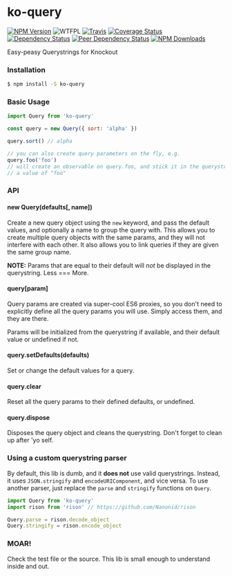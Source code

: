 # ko-query

[![NPM Version](https://img.shields.io/npm/v/ko-query.svg)](https://www.npmjs.com/package/ko-query)
![WTFPL](https://img.shields.io/npm/l/ko-query.svg)
[![Travis](https://img.shields.io/travis/Profiscience/ko-query.svg)](https://travis-ci.org/Profiscience/ko-query)
[![Coverage Status](https://coveralls.io/repos/github/Profiscience/ko-query/badge.svg?branch=master)](https://coveralls.io/github/Profiscience/ko-query?branch=master)
[![Dependency Status](https://img.shields.io/david/Profiscience/ko-query.svg)](https://david-dm.org/Profiscience/ko-query)
[![Peer Dependency Status](https://img.shields.io/david/peer/Profiscience/ko-query.svg?maxAge=2592000)](https://david-dm.org/Profiscience/ko-query#info=peerDependencies&view=table)
[![NPM Downloads](https://img.shields.io/npm/dt/ko-query.svg?maxAge=2592000)](http://npm-stat.com/charts.html?package=ko-query&author=&from=&to=)

Easy-peasy Querystrings for Knockout

### Installation
```bash
$ npm install -S ko-query
```

### Basic Usage
```javascript
import Query from 'ko-query'

const query = new Query({ sort: 'alpha' })

query.sort() // alpha

// you can also create query parameters on the fly, e.g.
query.foo('foo')
// will create an observable on query.foo, and stick it in the querystring with
// a value of "foo"
```

### API

#### new Query(defaults[, name])
Create a new query object using the `new` keyword, and pass the default values,
and optionally a name to group the query with. This allows you to create multiple
query objects with the same params, and they will not interfere with each other.
It also allows you to link queries if they are given the same group name.

__NOTE:__ Params that are equal to their default will _not_ be displayed in the
querystring. Less === More.

#### query[param]
Query params are created via super-cool ES6 proxies, so you don't need to explicitly
define all the query params you will use. Simply access them, and they are there.

Params will be initialized from the querystring if available, and their default
value or undefined if not.

#### query.setDefaults(defaults)
Set or change the default values for a query.

#### query.clear
Reset all the query params to their defined defaults, or undefined.

#### query.dispose
Disposes the query object and cleans the querystring. Don't forget to clean up after 'yo self.

### Using a custom querystring parser
By default, this lib is dumb, and it **does not** use valid querystrings. Instead,
it uses `JSON.stringify` and `encodeURIComponent`, and vice versa. To use another
parser, just replace the `parse` and `stringify` functions on `Query`.

```javascript
import Query from 'ko-query'
import rison from 'rison' // https://github.com/Nanonid/rison

Query.parse = rison.decode_object
Query.stringify = rison.encode_object
```

### MOAR!

Check the test file or the source. This lib is small enough to understand inside
and out.
